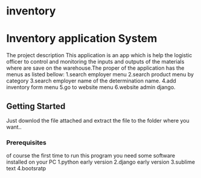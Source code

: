# inventory
# Inventory application System
The project description 
This application is an app which is help the logistic officer to control and monitoring 
the inputs and outputs of the materials where are save on the warehouse.The proper of the application
has the menus as listed bellow:
1.search employer menu
2.search product menu by category
3.search employer name of the determination name.
4.add inventory form menu
5.go to website menu
6.website admin django.

## Getting Started
Just downlod the file attached and extract the file to the folder where you want..

### Prerequisites
of course the first time to run this program you need some software installed on your PC
1.python early version
2.django early version
3.sublime text
4.bootsratp
